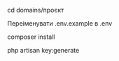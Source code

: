 <p>cd domains/проєкт</p>
<p>Переіменувати .env.example в .env</p>
<p>composer install</p>
<p>php artisan key:generate</p>